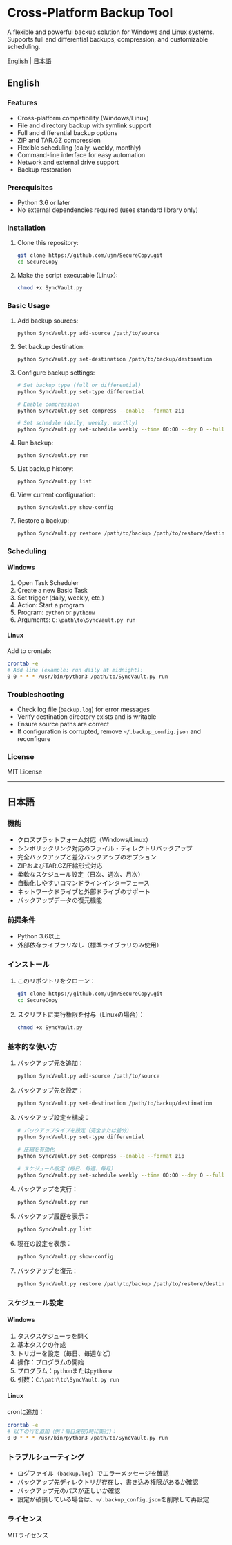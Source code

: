 # Cross-Platform Backup Tool

A flexible and powerful backup solution for Windows and Linux systems. Supports full and differential backups, compression, and customizable scheduling.

[English](#english) | [日本語](#japanese)

<a id="english"></a>
## English

### Features
- Cross-platform compatibility (Windows/Linux)
- File and directory backup with symlink support
- Full and differential backup options
- ZIP and TAR.GZ compression
- Flexible scheduling (daily, weekly, monthly)
- Command-line interface for easy automation
- Network and external drive support
- Backup restoration

### Prerequisites
- Python 3.6 or later
- No external dependencies required (uses standard library only)

### Installation

1. Clone this repository:
   ```bash
   git clone https://github.com/ujm/SecureCopy.git
   cd SecureCopy
   ```

2. Make the script executable (Linux):
   ```bash
   chmod +x SyncVault.py
   ```

### Basic Usage

1. Add backup sources:
   ```bash
   python SyncVault.py add-source /path/to/source
   ```

2. Set backup destination:
   ```bash
   python SyncVault.py set-destination /path/to/backup/destination
   ```

3. Configure backup settings:
   ```bash
   # Set backup type (full or differential)
   python SyncVault.py set-type differential

   # Enable compression
   python SyncVault.py set-compress --enable --format zip

   # Set schedule (daily, weekly, monthly)
   python SyncVault.py set-schedule weekly --time 00:00 --day 0 --full-day 0
   ```

4. Run backup:
   ```bash
   python SyncVault.py run
   ```

5. List backup history:
   ```bash
   python SyncVault.py list
   ```

6. View current configuration:
   ```bash
   python SyncVault.py show-config
   ```

7. Restore a backup:
   ```bash
   python SyncVault.py restore /path/to/backup /path/to/restore/destination
   ```

### Scheduling

#### Windows

1. Open Task Scheduler
2. Create a new Basic Task
3. Set trigger (daily, weekly, etc.)
4. Action: Start a program
5. Program: `python` or `pythonw`
6. Arguments: `C:\path\to\SyncVault.py run`

#### Linux

Add to crontab:
```bash
crontab -e
# Add line (example: run daily at midnight):
0 0 * * * /usr/bin/python3 /path/to/SyncVault.py run
```

### Troubleshooting

- Check log file (`backup.log`) for error messages
- Verify destination directory exists and is writable
- Ensure source paths are correct
- If configuration is corrupted, remove `~/.backup_config.json` and reconfigure

### License
MIT License

---

<a id="japanese"></a>
## 日本語

### 機能
- クロスプラットフォーム対応（Windows/Linux）
- シンボリックリンク対応のファイル・ディレクトリバックアップ
- 完全バックアップと差分バックアップのオプション
- ZIPおよびTAR.GZ圧縮形式対応
- 柔軟なスケジュール設定（日次、週次、月次）
- 自動化しやすいコマンドラインインターフェース
- ネットワークドライブと外部ドライブのサポート
- バックアップデータの復元機能

### 前提条件
- Python 3.6以上
- 外部依存ライブラリなし（標準ライブラリのみ使用）

### インストール

1. このリポジトリをクローン：
   ```bash
   git clone https://github.com/ujm/SecureCopy.git
   cd SecureCopy
   ```

2. スクリプトに実行権限を付与（Linuxの場合）：
   ```bash
   chmod +x SyncVault.py
   ```

### 基本的な使い方

1. バックアップ元を追加：
   ```bash
   python SyncVault.py add-source /path/to/source
   ```

2. バックアップ先を設定：
   ```bash
   python SyncVault.py set-destination /path/to/backup/destination
   ```

3. バックアップ設定を構成：
   ```bash
   # バックアップタイプを設定（完全または差分）
   python SyncVault.py set-type differential

   # 圧縮を有効化
   python SyncVault.py set-compress --enable --format zip

   # スケジュール設定（毎日、毎週、毎月）
   python SyncVault.py set-schedule weekly --time 00:00 --day 0 --full-day 0
   ```

4. バックアップを実行：
   ```bash
   python SyncVault.py run
   ```

5. バックアップ履歴を表示：
   ```bash
   python SyncVault.py list
   ```

6. 現在の設定を表示：
   ```bash
   python SyncVault.py show-config
   ```

7. バックアップを復元：
   ```bash
   python SyncVault.py restore /path/to/backup /path/to/restore/destination
   ```

### スケジュール設定

#### Windows

1. タスクスケジューラを開く
2. 基本タスクの作成
3. トリガーを設定（毎日、毎週など）
4. 操作：プログラムの開始
5. プログラム：`python`または`pythonw`
6. 引数：`C:\path\to\SyncVault.py run`

#### Linux

cronに追加：
```bash
crontab -e
# 以下の行を追加（例：毎日深夜0時に実行）：
0 0 * * * /usr/bin/python3 /path/to/SyncVault.py run
```

### トラブルシューティング

- ログファイル（`backup.log`）でエラーメッセージを確認
- バックアップ先ディレクトリが存在し、書き込み権限があるか確認
- バックアップ元のパスが正しいか確認
- 設定が破損している場合は、`~/.backup_config.json`を削除して再設定

### ライセンス
MITライセンス
